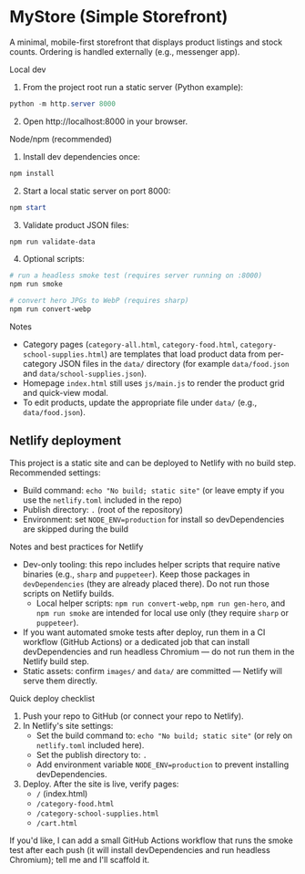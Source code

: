 # MyStore (Simple Storefront)

A minimal, mobile-first storefront that displays product listings and stock counts. Ordering is handled externally (e.g., messenger app).

Local dev

1. From the project root run a static server (Python example):

```powershell
python -m http.server 8000
```

2. Open http://localhost:8000 in your browser.

Node/npm (recommended)

1. Install dev dependencies once:

```powershell
npm install
```

2. Start a local static server on port 8000:

```powershell
npm start
```

3. Validate product JSON files:

```powershell
npm run validate-data
```

4. Optional scripts:

```powershell
# run a headless smoke test (requires server running on :8000)
npm run smoke

# convert hero JPGs to WebP (requires sharp)
npm run convert-webp
```

Notes

- Category pages (`category-all.html`, `category-food.html`, `category-school-supplies.html`) are templates that load product data from per-category JSON files in the `data/` directory (for example `data/food.json` and `data/school-supplies.json`).
- Homepage `index.html` still uses `js/main.js` to render the product grid and quick-view modal.
- To edit products, update the appropriate file under `data/` (e.g., `data/food.json`).

Netlify deployment
------------------

This project is a static site and can be deployed to Netlify with no build step. Recommended settings:

- Build command: `echo "No build; static site"` (or leave empty if you use the `netlify.toml` included in the repo)
- Publish directory: `.` (root of the repository)
- Environment: set `NODE_ENV=production` for install so devDependencies are skipped during the build

Notes and best practices for Netlify

- Dev-only tooling: this repo includes helper scripts that require native binaries (e.g., `sharp` and `puppeteer`). Keep those packages in `devDependencies` (they are already placed there). Do not run those scripts on Netlify builds.
  - Local helper scripts: `npm run convert-webp`, `npm run gen-hero`, and `npm run smoke` are intended for local use only (they require `sharp` or `puppeteer`).
- If you want automated smoke tests after deploy, run them in a CI workflow (GitHub Actions) or a dedicated job that can install devDependencies and run headless Chromium — do not run them in the Netlify build step.
- Static assets: confirm `images/` and `data/` are committed — Netlify will serve them directly.

Quick deploy checklist

1. Push your repo to GitHub (or connect your repo to Netlify).
2. In Netlify's site settings:
	- Set the build command to: `echo "No build; static site"` (or rely on `netlify.toml` included here).
	- Set the publish directory to: `.`
	- Add environment variable `NODE_ENV=production` to prevent installing devDependencies.
3. Deploy. After the site is live, verify pages:
	- `/` (index.html)
	- `/category-food.html`
	- `/category-school-supplies.html`
	- `/cart.html`

If you'd like, I can add a small GitHub Actions workflow that runs the smoke test after each push (it will install devDependencies and run headless Chromium); tell me and I'll scaffold it.
